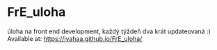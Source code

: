 # FrE_uloha
úloha na front end development, každý týždeň dva krát updateovaná :)
Available at: https://ivahaa.github.io/FrE_uloha/
